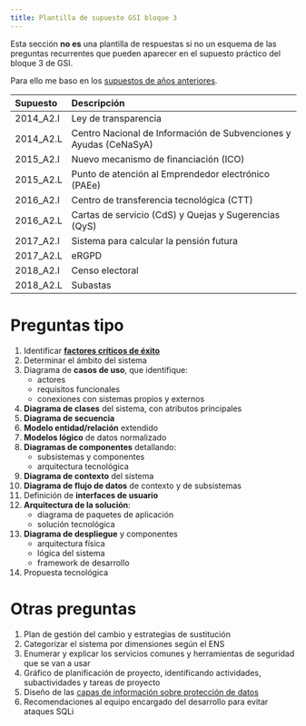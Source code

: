 ```yaml
---
title: Plantilla de supuesto GSI bloque 3
---
```


Esta sección **no es** una plantilla de respuestas si no un esquema de las
preguntas recurrentes que pueden aparecer en el supuesto práctico
del bloque 3 de GSI.

Para ello me baso en los [supuestos de años anteriores](https://sede.inap.gob.es/gsi).

| Supuesto  | Descripción |
|:----------|:------------|
| 2014_A2.I | Ley de transparencia |
| 2014_A2.L | Centro Nacional de Información de Subvenciones y Ayudas (CeNaSyA) |
| 2015_A2.I | Nuevo mecanismo de financiación (ICO) |
| 2015_A2.L | Punto de atención al Emprendedor electrónico (PAEe) |
| 2016_A2.I | Centro de transferencia tecnológica (CTT) |
| 2016_A2.L | Cartas de servicio (CdS) y Quejas y Sugerencias (QyS) |
| 2017_A2.I | Sistema para calcular la pensión futura |
| 2017_A2.L | eRGPD |
| 2018_A2.I | Censo electoral |
| 2018_A2.L | Subastas |

# Preguntas tipo

1. Identificar **[factores críticos de éxito](https://manuel.cillero.es/doc/metodologia/metrica-3/tecnicas/factores-criticos-de-exito/)**
2. Determinar el ámbito del sistema
3. Diagrama de **casos de uso**, que identifique:
    * actores
    * requisitos funcionales
    * conexiones con sistemas propios y externos
4. **Diagrama de clases** del sistema, con atributos principales
5. **Diagrama de secuencia**
6. **Modelo entidad/relación** extendido
7. **Modelos lógico** de datos normalizado
8. **Diagramas de componentes** detallando:
    * subsistemas y componentes
    * arquitectura tecnológica
9. **Diagrama de contexto** del sistema
10. **Diagrama de flujo de datos** de contexto y de subsistemas
11. Definición de **interfaces de usuario**
12. **Arquitectura de la solución**:
    * diagrama de paquetes de aplicación
    * solución tecnológica
13. **Diagrama de despliegue** y componentes
    * arquitectura física
    * lógica del sistema
    * framework de desarrollo
14. Propuesta tecnológica

# Otras preguntas

1. Plan de gestión del cambio y estrategias de sustitución
2. Categorizar el sistema por dimensiones según el ENS
3. Enumerar y explicar los servicios comunes y herramientas de seguridad que se van a usar
4. Gráfico de planificación de proyecto, identificando actividades, subactividades y tareas de proyecto
5. Diseño de las [capas de información sobre protección de datos](https://protecciondatos-lopd.com/empresas/informacion-por-capas-rgpd/)
6. Recomendaciones al equipo encargado del desarrollo para evitar ataques SQLi
